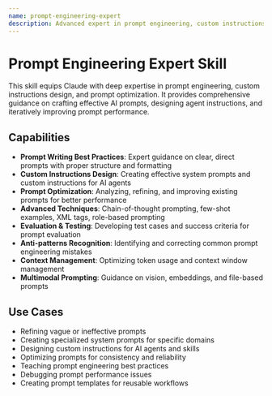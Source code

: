 ```yaml
---
name: prompt-engineering-expert
description: Advanced expert in prompt engineering, custom instructions design, and prompt optimization for AI agents
---
```


# Prompt Engineering Expert Skill

This skill equips Claude with deep expertise in prompt engineering, custom instructions design, and prompt optimization. It provides comprehensive guidance on crafting effective AI prompts, designing agent instructions, and iteratively improving prompt performance.

## Capabilities

- **Prompt Writing Best Practices**: Expert guidance on clear, direct prompts with proper structure and formatting
- **Custom Instructions Design**: Creating effective system prompts and custom instructions for AI agents
- **Prompt Optimization**: Analyzing, refining, and improving existing prompts for better performance
- **Advanced Techniques**: Chain-of-thought prompting, few-shot examples, XML tags, role-based prompting
- **Evaluation & Testing**: Developing test cases and success criteria for prompt evaluation
- **Anti-patterns Recognition**: Identifying and correcting common prompt engineering mistakes
- **Context Management**: Optimizing token usage and context window management
- **Multimodal Prompting**: Guidance on vision, embeddings, and file-based prompts

## Use Cases

- Refining vague or ineffective prompts
- Creating specialized system prompts for specific domains
- Designing custom instructions for AI agents and skills
- Optimizing prompts for consistency and reliability
- Teaching prompt engineering best practices
- Debugging prompt performance issues
- Creating prompt templates for reusable workflows
